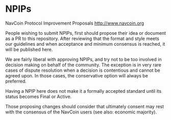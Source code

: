 # NPIPs

NavCoin Protocol Improvement Proposals   http://www.navcoin.org

People wishing to submit NPIPs, first should propose their idea or document as a PR to this repository. After reviewing that the format and style meets our guidelines and when acceptance and minimum consensus is reached, it will be published here.

We are fairly liberal with approving NPIPs, and try not to be too involved in decision making on behalf of the community. The exception is in very rare cases of dispute resolution when a decision is contentious and cannot be agreed upon. In those cases, the conservative option will always be preferred.

Having a NPIP here does not make it a formally accepted standard until its status becomes Final or Active.

Those proposing changes should consider that ultimately consent may rest with the consensus of the NavCoin users (see also: economic majority).
